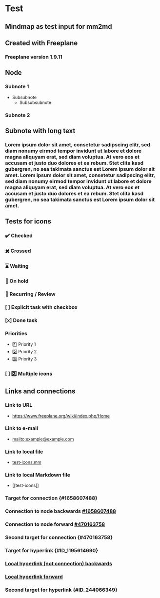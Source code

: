 # Test

## Mindmap as test input for mm2md

## Created with Freeplane

### Freeplane version 1.9.11

## Node

### Subnote 1

- Subsubnote
  - Subsubsubnote

### Subnote 2

## Subnote with long text

### Lorem ipsum dolor sit amet, consetetur sadipscing elitr, sed diam nonumy eirmod tempor invidunt ut labore et dolore magna aliquyam erat, sed diam voluptua. At vero eos et accusam et justo duo dolores et ea rebum. Stet clita kasd gubergren, no sea takimata sanctus est Lorem ipsum dolor sit amet. Lorem ipsum dolor sit amet, consetetur sadipscing elitr, sed diam nonumy eirmod tempor invidunt ut labore et dolore magna aliquyam erat, sed diam voluptua. At vero eos et accusam et justo duo dolores et ea rebum. Stet clita kasd gubergren, no sea takimata sanctus est Lorem ipsum dolor sit amet.

## Tests for icons

### :heavy_check_mark: Checked

### :heavy_multiplication_x: Crossed

### :hourglass: Waiting

### :stop_sign: On hold

### :repeat: Recurring / Review

### [ ] Explicit task with checkbox

### [x] Done task

### Priorities

- :one: Priority 1
- :two: Priority 2
- :three: Priority 3

### [ ] :two: Multiple icons

## Links and connections

### Link to URL

- <https://www.freeplane.org/wiki/index.php/Home>

### Link to e-mail

- <mailto:example@example.com>

### Link to local file

- [test-icons.mm](test-icons.mm)

### Link to local Markdown file

- [[test-icons]]

### Target for connection {#1658607488}

### Connection to node backwards [#1658607488](#1658607488)

### Connection to node forward [#470163758](#470163758)

### Second target for connection {#470163758}

### Target for hyperlink {#ID_1195614690}

### [Local hyperlink (not connection) backwards](#ID_1195614690)

### [Local hyperlink forward](#ID_244066349)

### Second target for hyperlink {#ID_244066349}

